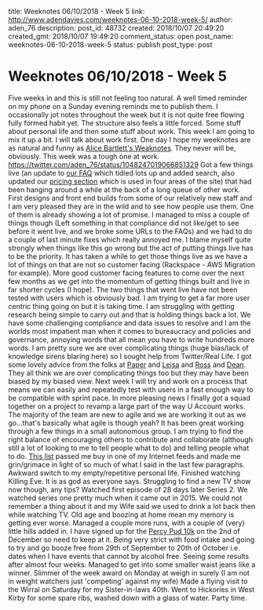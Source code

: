 title: Weeknotes 06/10/2018 - Week 5
link: http://www.adendavies.com/weeknotes-06-10-2018-week-5/
author: aden_76
description: 
post_id: 48732
created: 2018/10/07 20:49:20
created_gmt: 2018/10/07 19:49:20
comment_status: open
post_name: weeknotes-06-10-2018-week-5
status: publish
post_type: post

# Weeknotes 06/10/2018 - Week 5

Five weeks in and this is still not feeling too natural. A well timed reminder on my phone on a Sunday evening reminds me to publish them. I occasionally jot notes throughout the week but it is not quite free flowing fully formed habit yet. The structure also feels a little forced. Some stuff about personal life and then some stuff about work. This week I am going to mix it up a bit. I will talk about work first. One day I hope my weeknotes are as natural and funny as [Alice Bartlett's Weaknotes](http://alicebartlett.co.uk/blog/weaknotes-6). They never will be, obviously. This week was a tough one at work. https://twitter.com/aden_76/status/1048247019066851329 Got a few things live (an update to [our FAQ](https://www.uaccount.uk/help) which tidied lots up and added search, also updated our [pricing section](https://www.uaccount.uk/pricing) which is used in four areas of the site) that had been hanging around a while at the back of a long queue of other work. First designs and front end builds from some of our relatively new staff and I am very pleased they are in the wild and to see how people use them. One of them is already showing a lot of promise. I managed to miss a couple of things though (Left something in that compliance did not like/get to see before it went live, and we broke some URLs to the FAQs) and we had to do a couple of last minute fixes which really annoyed me. I blame myself quite strongly when things like this go wrong but the act of putting things live has to be the priority. It has taken a while to get those things live as we have a lot of things on that are not so customer facing (Rackspace - AWS Migration for example). More good customer facing features to come over the next few months as we get into the momentum of getting things built and live in far shorter cycles (I hope). The two things that went live have not been tested with users which is obviously bad. I am trying to get a far more user centric thing going on but it is taking time. I am struggling with getting research being simple to carry out and that is holding things back a lot. We have some challenging compliance and data issues to resolve and I am the worlds most impatient man when it comes to bureaucracy and policies and governance, annoying words that all mean you have to write hundreds more words. I am pretty sure we are over complicating things (huge bias/lack of knowledge sirens blaring here) so I sought help from Twitter/Real Life. I got some lovely advice from the folks at [Paper](https://paper.studio/) and [Leisa](https://twitter.com/leisa) and [Ross](https://twitter.com/rossbreadmore) and [Dean](https://twitter.com/deanvipond). They all think we are over complicating things too but they may have been biased by my biased view. Next week I will try and work on a process that means we can easily and repeatedly test with users in a fast enough way to be compatible with sprint pace. In more pleasing news I finally got a squad together on a project to revamp a large part of the way U Account works. The majority of the team are new to agile and we are working it out as we go...that's basically what agile is though yeah? It has been great working through a few things in a small autonomous group. I am trying to find the right balance of encouraging others to contribute and collaborate (although still a lot of looking to me to tell people what to do) and telling people what to do. [This list](https://medium.com/@johnpcutler/44-signs-you-are-becoming-a-real-pm-po-b463bc60c849) passed me buy in one of my Internet feeds and made me grin/grimace in light of so much of what I said in the last few paragraphs. Awkward switch to my empty/repetitive personal life. Finished watching Killing Eve. It is as god as everyone says. Struggling to find a new TV show now though, any tips? Watched first episode of 28 days later Series 2. We watched series one pretty much when it came out in 2015. We could not remember a thing about it and my Wife said we used to drink a lot back then while watching TV. Old age and boozing at home mean my memory is getting ever worse. Managed a couple more runs, with a couple of (very) little hills added in. I have signed up for the [Percy Pud 10k](https://www.steelcitystriders.co.uk/percy-pud-10k/) on the 2nd of December so need to keep at it. Being very strict with food intake and going to try and go booze free from 29th of September to 20th of October i.e. dates when I have events that cannot by alcohol free. Seeing some results after almost four weeks. Managed to get into some smaller waist jeans like a winner. Slimmer of the week award on Monday at weigh in surely (I am not in weight watchers just 'competing' against my wife) Made a flying visit to the Wirral on Saturday for my Sister-in-laws 40th. Went to Hickories in West Kirby for some spare ribs, washed down with a glass of water. Party time.